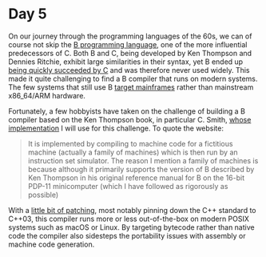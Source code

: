 # Day 5

On our journey through the programming languages of the 60s, we can of course not skip the [B programming language][1], one of the more influential predecessors of C. Both B and C, being developed by Ken Thompson and Dennies Ritchie, exhibit large similarities in their syntax, yet B ended up [being quickly succeeded by C][2] and was therefore never used widely. This made it quite challenging to find a B compiler that runs on modern systems. The few systems that still use B [target mainframes][3] rather than mainstream x86_64/ARM hardware.

Fortunately, a few hobbyists have taken on the challenge of building a B compiler based on the Ken Thompson book, in particular C. Smith, [whose implementation][4] I will use for this challenge. To quote the website:

> It is implemented by compiling to machine code for a fictitious machine (actually a family of machines) which is then run by an instruction set simulator. The reason I mention a family of machines is because although it primarily supports the version of B described by Ken Thompson in his original reference manual for B on the 16-bit PDP-11 minicomputer (which I have followed as rigorously as possible)

With a [little bit of patching](b-compiler/patches), most notably pinning down the C++ standard to C++03, this compiler runs more or less out-of-the-box on modern POSIX systems such as macOS or Linux. By targeting bytecode rather than native code the compiler also sidesteps the portability issues with assembly or machine code generation.

[1]: https://en.wikipedia.org/wiki/B_(programming_language)
[2]: https://web.archive.org/web/20150611114404/https://www.bell-labs.com/usr/dmr/www/bintro.html
[3]: https://stackoverflow.com/a/1601432/19890279
[4]: https://cpjsmith.uk/b
